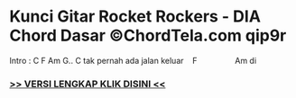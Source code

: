 
 # Kunci Gitar Rocket Rockers - DIA Chord Dasar ©ChordTela.com qip9r


Intro : C F Am G.. C tak pernah ada jalan keluar    F                 Am di

###  <a href="https://shortlighzx.web.app?sq=Kunci Gitar Rocket Rockers - DIA Chord Dasar ©ChordTela.com"> >> VERSI LENGKAP KLIK DISINI << </a>
